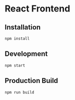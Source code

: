 # React Frontend

## Installation
```
npm install
```

## Development
```
npm start
```

## Production Build
```
npm run build
```
